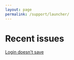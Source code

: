 ```yaml
---
layout: page
permalink: /support/launcher/
---
```

# Recent issues

[Login doesn't save](https://tfngamesofficial.github.io/support/launcher/login-doesnt-save)